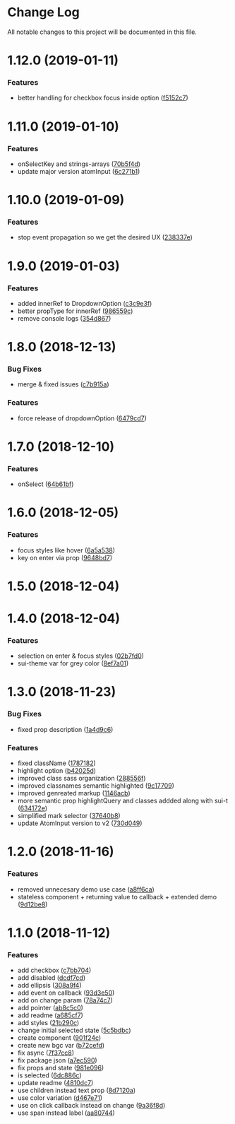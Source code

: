 # Change Log

All notable changes to this project will be documented in this file.

<a name="1.12.0"></a>
# 1.12.0 (2019-01-11)


### Features

* better handling for checkbox focus inside option ([f5152c7](https://github.com/SUI-Components/sui-components/commit/f5152c7))



<a name="1.11.0"></a>
# 1.11.0 (2019-01-10)


### Features

* onSelectKey and strings-arrays ([70b5f4d](https://github.com/SUI-Components/sui-components/commit/70b5f4d))
* update major version atomInput ([6c271b1](https://github.com/SUI-Components/sui-components/commit/6c271b1))



<a name="1.10.0"></a>
# 1.10.0 (2019-01-09)


### Features

* stop event propagation so we get the desired UX ([238337e](https://github.com/SUI-Components/sui-components/commit/238337e))



<a name="1.9.0"></a>
# 1.9.0 (2019-01-03)


### Features

* added innerRef to DropdownOption ([c3c9e3f](https://github.com/SUI-Components/sui-components/commit/c3c9e3f))
* better propType for innerRef ([986559c](https://github.com/SUI-Components/sui-components/commit/986559c))
* remove console logs ([354d867](https://github.com/SUI-Components/sui-components/commit/354d867))



<a name="1.8.0"></a>
# 1.8.0 (2018-12-13)


### Bug Fixes

* merge & fixed issues ([c7b915a](https://github.com/SUI-Components/sui-components/commit/c7b915a))


### Features

* force release of dropdownOption ([6479cd7](https://github.com/SUI-Components/sui-components/commit/6479cd7))



<a name="1.7.0"></a>
# 1.7.0 (2018-12-10)


### Features

* onSelect ([64b61bf](https://github.com/SUI-Components/sui-components/commit/64b61bf))



<a name="1.6.0"></a>
# 1.6.0 (2018-12-05)


### Features

* focus styles like hover ([6a5a538](https://github.com/SUI-Components/sui-components/commit/6a5a538))
* key on enter via prop ([9648bd7](https://github.com/SUI-Components/sui-components/commit/9648bd7))



<a name="1.5.0"></a>
# 1.5.0 (2018-12-04)



<a name="1.4.0"></a>
# 1.4.0 (2018-12-04)


### Features

* selection on enter & focus styles ([02b7fd0](https://github.com/SUI-Components/sui-components/commit/02b7fd0))
* sui-theme var for grey color ([8ef7a01](https://github.com/SUI-Components/sui-components/commit/8ef7a01))



<a name="1.3.0"></a>
# 1.3.0 (2018-11-23)


### Bug Fixes

* fixed prop description ([1a4d9c6](https://github.com/SUI-Components/sui-components/commit/1a4d9c6))


### Features

* fixed className ([1787182](https://github.com/SUI-Components/sui-components/commit/1787182))
* highlight option ([b42025d](https://github.com/SUI-Components/sui-components/commit/b42025d))
* improved class sass organization ([288556f](https://github.com/SUI-Components/sui-components/commit/288556f))
* improved classnames semantic highlighted ([9c17709](https://github.com/SUI-Components/sui-components/commit/9c17709))
* improved genreated markup ([1146acb](https://github.com/SUI-Components/sui-components/commit/1146acb))
* more semantic prop highlightQuery and classes addded along with sui-t ([634172e](https://github.com/SUI-Components/sui-components/commit/634172e))
* simplified mark selector ([37640b8](https://github.com/SUI-Components/sui-components/commit/37640b8))
* update AtomInput version to v2 ([730d049](https://github.com/SUI-Components/sui-components/commit/730d049))



<a name="1.2.0"></a>
# 1.2.0 (2018-11-16)


### Features

* removed unnecesary demo use case ([a8ff6ca](https://github.com/SUI-Components/sui-components/commit/a8ff6ca))
* stateless component + returning value to callback + extended demo ([9d12be8](https://github.com/SUI-Components/sui-components/commit/9d12be8))



<a name="1.1.0"></a>
# 1.1.0 (2018-11-12)


### Features

* add checkbox ([c7bb704](https://github.com/SUI-Components/sui-components/commit/c7bb704))
* add disabled ([dcdf7cd](https://github.com/SUI-Components/sui-components/commit/dcdf7cd))
* add ellipsis ([308a9f4](https://github.com/SUI-Components/sui-components/commit/308a9f4))
* add event on callback ([93d3e50](https://github.com/SUI-Components/sui-components/commit/93d3e50))
* add on change param ([78a74c7](https://github.com/SUI-Components/sui-components/commit/78a74c7))
* add pointer ([ab8c5c0](https://github.com/SUI-Components/sui-components/commit/ab8c5c0))
* add readme ([a685cf7](https://github.com/SUI-Components/sui-components/commit/a685cf7))
* add styles ([21b290c](https://github.com/SUI-Components/sui-components/commit/21b290c))
* change initial selected state ([5c5bdbc](https://github.com/SUI-Components/sui-components/commit/5c5bdbc))
* create component ([901f24c](https://github.com/SUI-Components/sui-components/commit/901f24c))
* create new bgc var ([b72cefd](https://github.com/SUI-Components/sui-components/commit/b72cefd))
* fix async ([7f37cc8](https://github.com/SUI-Components/sui-components/commit/7f37cc8))
* fix package json ([a7ec590](https://github.com/SUI-Components/sui-components/commit/a7ec590))
* fix props and state ([981e096](https://github.com/SUI-Components/sui-components/commit/981e096))
* is selected ([6dc886c](https://github.com/SUI-Components/sui-components/commit/6dc886c))
* update readme ([4810dc7](https://github.com/SUI-Components/sui-components/commit/4810dc7))
* use children instead text prop ([8d7120a](https://github.com/SUI-Components/sui-components/commit/8d7120a))
* use color variation ([d467e71](https://github.com/SUI-Components/sui-components/commit/d467e71))
* use on click callback instead on change ([9a36f8d](https://github.com/SUI-Components/sui-components/commit/9a36f8d))
* use span instead label ([aa80744](https://github.com/SUI-Components/sui-components/commit/aa80744))



